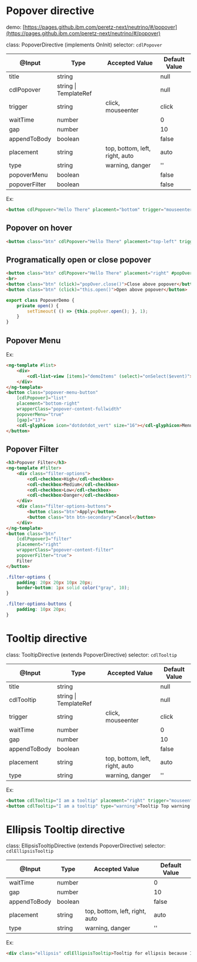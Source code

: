 # Popover directive

demo: [https://pages.github.ibm.com/peretz-next/neutrino/#/popover](https://pages.github.ibm.com/peretz-next/neutrino/#/popover)

class: PopoverDirective (implements OnInit)
selector: `cdlPopover`

| @Input        | Type                       | Accepted Value                 | Default Value |
| ---------     | -------------------------- | ------------------------------ | ------------- |
| title         | string                     |                                | null          |
| cdlPopover    | string \| TemplateRef<any> |                                | null          |
| trigger       | string                     | click, mouseenter              | click         |
| waitTime      | number                     |                                | 0             |
| gap           | number                     |                                | 10            |
| appendToBody  | boolean                    |                                | false         |
| placement     | string                     | top, bottom, left, right, auto | auto          |
| type          | string                     | warning, danger                | ''            |
| popoverMenu   | boolean                    |                                | false         |
| popoverFilter | boolean                    |                                | false         |


Ex:
```html
<button cdlPopover="Hello There" placement="bottom" trigger="mouseenter">Pop over</button>
```

## Popover on hover

```html
<button class="btn" cdlPopover="Hello There" placement="top-left" trigger="mouseenter">Pop over</button>
```

## Programatically open or close popover

```html
<button class="btn" cdlPopover="Hello There" placement="right" #popOver="cdlPopover">Pop over right</button>
<br>
<button class="btn" (click)="popOver.close()">Close above popover</button>
<button class="btn" (click)="this.open()">Open above popover</button>
```

```ts
export class PopoverDemo {
	private open() {
		setTimeout( () => {this.popOver.open(); }, 1);
	}
}
```

## Popover Menu

Ex:
```html
<ng-template #list>
	<div>
		<cdl-list-view [items]="demoItems" (select)="onSelect($event)"></cdl-list-view>
	</div>
</ng-template>
<button class="popover-menu-button"
	[cdlPopover]="list"
	placement="bottom-right"
	wrapperClass="popover-content-fullwidth"
	popoverMenu="true"
	[gap]="13">
	<cdl-glyphicon icon="dotdotdot_vert" size="16"></cdl-glyphicon>Menu
</button>
```

## Popover Filter

```html
<h3>Popover Filter</h3>
<ng-template #filter>
	<div class="filter-options">
		<cdl-checkbox>High</cdl-checkbox>
		<cdl-checkbox>Medium</cdl-checkbox>
		<cdl-checkbox>Low</cdl-checkbox>
		<cdl-checkbox>Danger</cdl-checkbox>
	</div>
	<div class="filter-options-buttons">
		<button class="btn">Apply</button>
		<button class="btn btn-secondary">Cancel</button>
	</div>
</ng-template>
<button class="btn"
	[cdlPopover]="filter"
	placement="right"
	wrapperClass="popover-content-filter"
	popoverFilter="true">
	Filter
</button>
```

```css
.filter-options {
	padding: 20px 20px 10px 20px;
	border-bottom: 1px solid color("gray", 10);
}

.filter-options-buttons {
	padding: 10px 20px;
}
```

# Tooltip directive

class: TooltipDirective (extends PopoverDirective)
selector: `cdlTooltip`

| @Input       | Type                       | Accepted Value                 | Default Value |
| ---------    | -------------------------- | ------------------------------ | ------------- |
| title        | string                     |                                | null          |
| cdlTooltip   | string \| TemplateRef<any> |                                | null          |
| trigger      | string                     | click, mouseenter              | click         |
| waitTime     | number                     |                                | 0             |
| gap          | number                     |                                | 10            |
| appendToBody | boolean                    |                                | false         |
| placement    | string                     | top, bottom, left, right, auto | auto          |
| type         | string                     | warning, danger                | ''            |


Ex:
```html
<button cdlTooltip="I am a tooltip" placement="right" trigger="mouseenter" type="danger">Tooltip Right</button>
<button cdlTooltip="I am a tooltip" type="warning">Tooltip Top warning on click</button>
```


# Ellipsis Tooltip directive

class: EllipsisTooltipDirective (extends PopoverDirective)
selector: `cdlEllipsisTooltip`

| @Input       | Type                       | Accepted Value                 | Default Value |
| ---------    | -------------------------- | ------------------------------ | ------------- |
| waitTime     | number                     |                                | 0             |
| gap          | number                     |                                | 10            |
| appendToBody | boolean                    |                                | false         |
| placement    | string                     | top, bottom, left, right, auto | auto          |
| type         | string                     | warning, danger                | ''            |


Ex:
```html
<div class="ellipsis" cdlEllipsisTooltip>Tooltip for ellipsis because I can and I am really really long</div>
```
